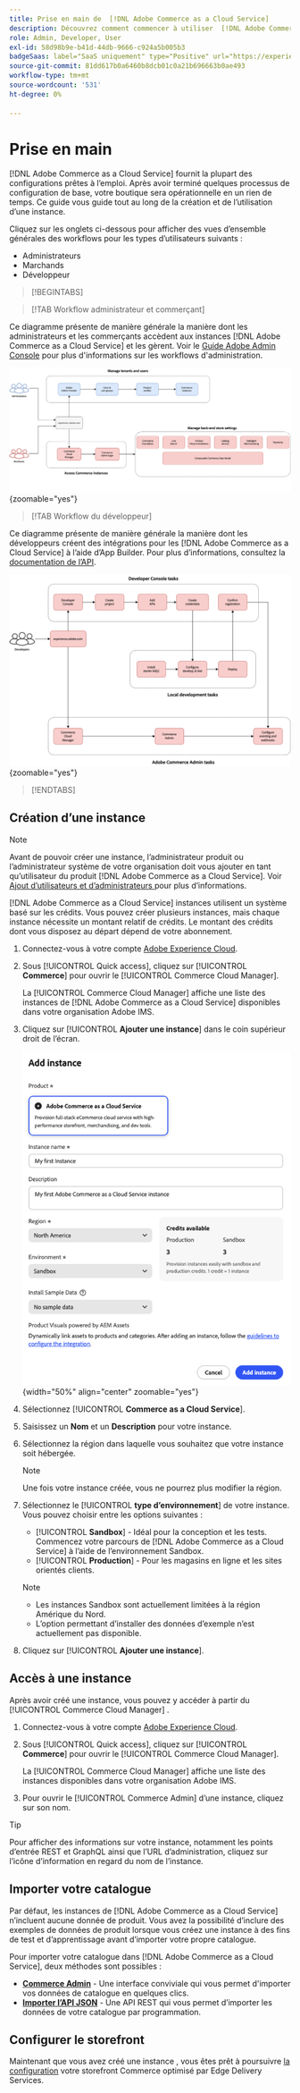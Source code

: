 ```yaml
---
title: Prise en main de  [!DNL Adobe Commerce as a Cloud Service]
description: Découvrez comment commencer à utiliser  [!DNL Adobe Commerce as a Cloud Service].
role: Admin, Developer, User
exl-id: 58d98b9e-b41d-44db-9666-c924a5b005b3
badgeSaas: label="SaaS uniquement" type="Positive" url="https://experienceleague.adobe.com/fr/docs/commerce/user-guides/product-solutions" tooltip="S’applique uniquement aux projets Adobe Commerce as a Cloud Service et Adobe Commerce Optimizer (infrastructure SaaS gérée par Adobe)."
source-git-commit: 81dd617b0a6460b8dcb01c0a21b696663b0ae493
workflow-type: tm+mt
source-wordcount: '531'
ht-degree: 0%

---
```


# Prise en main

[!DNL Adobe Commerce as a Cloud Service] fournit la plupart des configurations prêtes à l’emploi. Après avoir terminé quelques processus de configuration de base, votre boutique sera opérationnelle en un rien de temps. Ce guide vous guide tout au long de la création et de l’utilisation d’une instance.

Cliquez sur les onglets ci-dessous pour afficher des vues d’ensemble générales des workflows pour les types d’utilisateurs suivants :

* Administrateurs
* Marchands
* Développeur

>[!BEGINTABS]

>[!TAB Workflow administrateur et commerçant]

Ce diagramme présente de manière générale la manière dont les administrateurs et les commerçants accèdent aux instances [!DNL Adobe Commerce as a Cloud Service] et les gèrent. Voir le [Guide Adobe Admin Console](https://helpx.adobe.com/fr/enterprise/admin-guide.html) pour plus d&#39;informations sur les workflows d&#39;administration.

![[!DNL Adobe Commerce as a Cloud Service] diagramme de flux des commerçants](./assets/merchant-flow.svg){zoomable="yes"}

>[!TAB Workflow du développeur]

Ce diagramme présente de manière générale la manière dont les développeurs créent des intégrations pour les [!DNL Adobe Commerce as a Cloud Service] à l’aide d’App Builder. Pour plus d’informations, consultez la [documentation de l’API](https://developer.adobe.com/commerce/webapi/rest/).

![[!DNL Adobe Commerce as a Cloud Service] le diagramme de flux du développeur](./assets/developer-flow.svg){zoomable="yes"}

>[!ENDTABS]

## Création d’une instance

>[!NOTE]
>
>Avant de pouvoir créer une instance, l’administrateur produit ou l’administrateur système de votre organisation doit vous ajouter en tant qu’utilisateur du produit [!DNL Adobe Commerce as a Cloud Service]. Voir [ Ajout d’utilisateurs et d’administrateurs ](./user-management.md#add-users-and-admins) pour plus d’informations.

[!DNL Adobe Commerce as a Cloud Service] instances utilisent un système basé sur les crédits. Vous pouvez créer plusieurs instances, mais chaque instance nécessite un montant relatif de crédits. Le montant des crédits dont vous disposez au départ dépend de votre abonnement.

1. Connectez-vous à votre compte [Adobe Experience Cloud](https://experience.adobe.com/).

1. Sous [!UICONTROL Quick access], cliquez sur [!UICONTROL **Commerce**] pour ouvrir le [!UICONTROL Commerce Cloud Manager].

   La [!UICONTROL Commerce Cloud Manager] affiche une liste des instances de [!DNL Adobe Commerce as a Cloud Service] disponibles dans votre organisation Adobe IMS.

1. Cliquez sur [!UICONTROL **Ajouter une instance**] dans le coin supérieur droit de l’écran.

   ![Créer une instance](./assets/create-instance.png){width="50%" align="center" zoomable="yes"}

1. Sélectionnez [!UICONTROL **Commerce as a Cloud Service**].

1. Saisissez un **Nom** et un **Description** pour votre instance.

1. Sélectionnez la région dans laquelle vous souhaitez que votre instance soit hébergée.

   >[!NOTE]
   >
   >Une fois votre instance créée, vous ne pourrez plus modifier la région.

1. Sélectionnez le [!UICONTROL **type d’environnement**] de votre instance. Vous pouvez choisir entre les options suivantes :

   * [!UICONTROL **Sandbox**] - Idéal pour la conception et les tests. Commencez votre parcours de [!DNL Adobe Commerce as a Cloud Service] à l’aide de l’environnement Sandbox.
   * [!UICONTROL **Production**] - Pour les magasins en ligne et les sites orientés clients.

   >[!NOTE]
   >
   >* Les instances Sandbox sont actuellement limitées à la région Amérique du Nord.
   >* L’option permettant d’installer des données d’exemple n’est actuellement pas disponible.

1. Cliquez sur [!UICONTROL **Ajouter une instance**].

## Accès à une instance

Après avoir créé une instance, vous pouvez y accéder à partir du [!UICONTROL Commerce Cloud Manager] .

1. Connectez-vous à votre compte [Adobe Experience Cloud](https://experience.adobe.com/).

1. Sous [!UICONTROL Quick access], cliquez sur [!UICONTROL **Commerce**] pour ouvrir le [!UICONTROL Commerce Cloud Manager].

   La [!UICONTROL Commerce Cloud Manager] affiche une liste des instances disponibles dans votre organisation Adobe IMS.

1. Pour ouvrir le [!UICONTROL Commerce Admin] d’une instance, cliquez sur son nom.

>[!TIP]
>
>Pour afficher des informations sur votre instance, notamment les points d’entrée REST et GraphQL ainsi que l’URL d’administration, cliquez sur l’icône d’information en regard du nom de l’instance.

## Importer votre catalogue

Par défaut, les instances de [!DNL Adobe Commerce as a Cloud Service] n’incluent aucune donnée de produit. Vous avez la possibilité d’inclure des exemples de données de produit lorsque vous créez une instance à des fins de test et d’apprentissage avant d’importer votre propre catalogue.

Pour importer votre catalogue dans [!DNL Adobe Commerce as a Cloud Service], deux méthodes sont possibles :

* [**Commerce Admin**](https://experienceleague.adobe.com/fr/docs/commerce-admin/systems/data-transfer/import/data-import) - Une interface conviviale qui vous permet d&#39;importer vos données de catalogue en quelques clics.
* [**Importer l’API JSON**](https://developer.adobe.com/commerce/webapi/rest/modules/import/#import-json-api) - Une API REST qui vous permet d’importer les données de votre catalogue par programmation.

<!-- TODO

- Add guidance about how to choose which method to use
- Add guidance for new vs existing customers (cross-reference OR and _include file for migration content)

-->

## Configurer le storefront

Maintenant que vous avez créé une instance , vous êtes prêt à poursuivre [la configuration](storefront.md) votre storefront Commerce optimisé par Edge Delivery Services.
